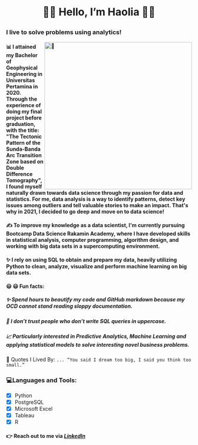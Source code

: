 #  <p align="center">  :wave::wave:         Hello, I’m Haolia     :ok_woman:
### **I live to solve problems using analytics!** 

[<img align="right" height="400" alt="🦑" src="https://user-images.githubusercontent.com/22963968/155458995-e4c24fff-d667-48cd-a1ce-1f66cd233a14.png">](#)  

   
#### <p align="justified">  📊 I attained my Bachelor of **Geophysical Engineering** in **Universitas Pertamina** in 2020. Through the experience of doing my final project before graduation, with the title: **"The Tectonic Pattern of the Sunda-Banda Arc Transition Zone based on Double Difference Tomography"**, I found myself naturally drawn towards data science through my passion for data and statistics. For me, data analysis is a way to identify patterns, detect key issues among outliers and tell valuable stories to make an impact. That's why in 2021, I decided to go deep and move on to data science! 

#### <p align="justified"> ✍️ To improve my knowledge as a data scientist, I'm currently pursuing Bootcamp Data Science Rakamin Academy, where I have developed skills in statistical analysis, computer programming, algorithm design, and working with big data sets in a supercomputing environment. 
   


#### <p align="justified"> ✨ I rely on using SQL to obtain and prepare my data, heavily utilizing Python to clean, analyze, visualize and perform machine learning on big data sets. 



   #### :smiley: :smiley: **Fun facts:**

   ##### ✨ Spend hours to beautify my code and GitHub markdown because my OCD cannot stand reading sloppy documentation.
   ##### 🤔 I don’t trust people who don’t write SQL queries in uppercase.
   ##### 📈 Particularly interested in Predictive Analytics, Machine Learning and applying statistical models to solve interesting novel business problems.
   :thought_balloon: Quotes I Lived By: 
`... “You said I dream too big, I said you think too small.” `
   
<p align="left"> 
   

   
</p align="left">

###  :computer:Languages and Tools:
-  [x] Python
-  [x] PostgreSQL
-  [x] Microsoft Excel
-  [x] Tableau
-  [x] R
   
#### 👉 Reach out to me via *[LinkedIn](https://www.linkedin.com/in/haolia-haolia-490587137/)* 

</p align="justified">




<!---[![Haolia's Top Langs](https://github-readme-stats.vercel.app/api/top-langs/?username=haolia&langs_count=8&theme=radical))](https://github.com/Aul-lab/github-readme-stats

 ![Haolia's GitHub stats](https://github-readme-stats.vercel.app/api?username=haolia&show_icons=true&theme=radical)
--->

<!---
haolia/haolia is a ✨ special ✨ repository because its `README.md` (this file) appears on your GitHub profile.
You can click the Preview link to take a look at your changes.
--->
